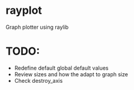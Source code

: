 # rayplot
Graph plotter using raylib

# TODO:
-	Redefine default global default values
-	Review sizes and how the adapt to graph size
-	Check destroy_axis
